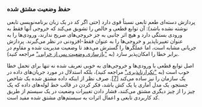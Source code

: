 ### حفظ وضعیت مشتق شده

پردازش دسته‌ای طعم تابعی نسبتاً قوی دارد (حتی اگر کد در یک زبان برنامه‌نویسی تابعی نوشته نشده باشد): آن توابع قطعی و خالص را تشویق می‌کند که خروجی آنها فقط به ورودی بستگی دارد و هیچ اثر جانبی به جز خروجی‌های صریح ندارند، ورودی‌ها را به عنوان تغییرناپذیر و خروجی‌ها را به عنوان فقط-افزودنی در نظر می‌گیرند. پردازش جریانی مشابه است، اما عملگرها را گسترش می‌دهد تا وضعیت مدیریت شده و مقاوم در برابر خطا را امکان‌پذیر سازد (به ["بازسازی وضعیت پس از خرابی"](ch11.html#sec_stream_state_fault_tolerance) مراجعه کنید).

اصل توابع قطعی با ورودی‌ها و خروجی‌های به خوبی تعریف شده نه تنها برای تحمل خطا خوب است (به ["تکرارناپذیری"](ch11.html#sec_stream_idempotence) مراجعه کنید)، بلکه استدلال در مورد جریان‌های داده در یک سازمان را نیز ساده می‌کند [[7](ch12.html#Kreps2013vs_ch12)]. صرف نظر از اینکه داده مشتق شده یک شاخص جستجو، یک مدل آماری یا یک کش باشد، فکر کردن در قالب خط لوله‌های داده که یک چیز را از چیز دیگری مشتق می‌کنند، فشار دادن تغییرات وضعیت در یک سیستم از طریق کد کاربردی تابعی و اعمال اثرات به سیستم‌های مشتق شده مفید است.